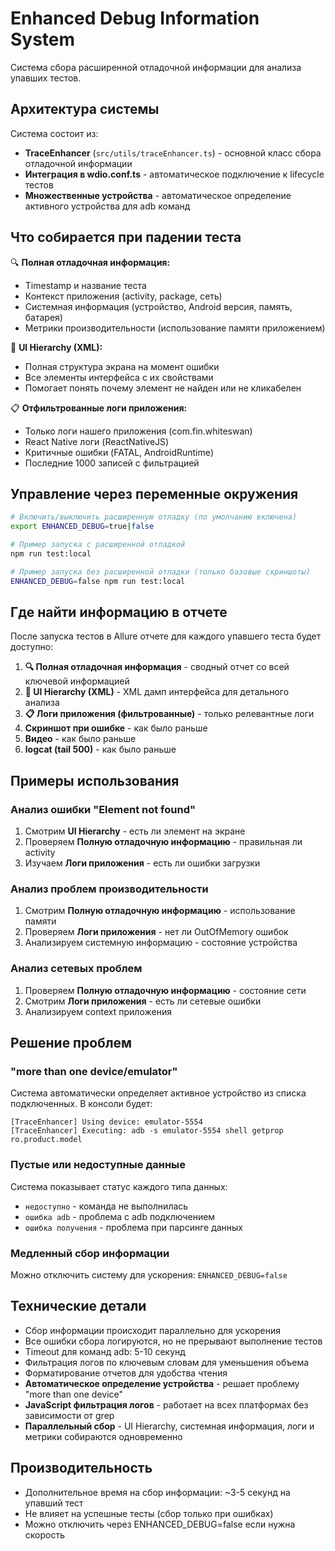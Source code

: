 # Enhanced Debug Information System

Система сбора расширенной отладочной информации для анализа упавших тестов.

## Архитектура системы

Система состоит из:

- **TraceEnhancer** (`src/utils/traceEnhancer.ts`) - основной класс сбора отладочной информации
- **Интеграция в wdio.conf.ts** - автоматическое подключение к lifecycle тестов
- **Множественные устройства** - автоматическое определение активного устройства для adb команд

## Что собирается при падении теста

🔍 **Полная отладочная информация:**

- Timestamp и название теста
- Контекст приложения (activity, package, сеть)
- Системная информация (устройство, Android версия, память, батарея)
- Метрики производительности (использование памяти приложением)

📱 **UI Hierarchy (XML):**

- Полная структура экрана на момент ошибки
- Все элементы интерфейса с их свойствами
- Помогает понять почему элемент не найден или не кликабелен

📋 **Отфильтрованные логи приложения:**

- Только логи нашего приложения (com.fin.whiteswan)
- React Native логи (ReactNativeJS)
- Критичные ошибки (FATAL, AndroidRuntime)
- Последние 1000 записей с фильтрацией

## Управление через переменные окружения

```bash
# Включить/выключить расширенную отладку (по умолчанию включена)
export ENHANCED_DEBUG=true|false

# Пример запуска с расширенной отладкой
npm run test:local

# Пример запуска без расширенной отладки (только базовые скриншоты)
ENHANCED_DEBUG=false npm run test:local
```

## Где найти информацию в отчете

После запуска тестов в Allure отчете для каждого упавшего теста будет доступно:

1. **🔍 Полная отладочная информация** - сводный отчет со всей ключевой информацией
2. **📱 UI Hierarchy (XML)** - XML дамп интерфейса для детального анализа
3. **📋 Логи приложения (фильтрованные)** - только релевантные логи
4. **Скриншот при ошибке** - как было раньше
5. **Видео** - как было раньше
6. **logcat (tail 500)** - как было раньше

## Примеры использования

### Анализ ошибки "Element not found"

1. Смотрим **UI Hierarchy** - есть ли элемент на экране
2. Проверяем **Полную отладочную информацию** - правильная ли activity
3. Изучаем **Логи приложения** - есть ли ошибки загрузки

### Анализ проблем производительности

1. Смотрим **Полную отладочную информацию** - использование памяти
2. Проверяем **Логи приложения** - нет ли OutOfMemory ошибок
3. Анализируем системную информацию - состояние устройства

### Анализ сетевых проблем

1. Проверяем **Полную отладочную информацию** - состояние сети
2. Смотрим **Логи приложения** - есть ли сетевые ошибки
3. Анализируем context приложения

## Решение проблем

### "more than one device/emulator"

Система автоматически определяет активное устройство из списка подключенных. В консоли будет:

```
[TraceEnhancer] Using device: emulator-5554
[TraceEnhancer] Executing: adb -s emulator-5554 shell getprop ro.product.model
```

### Пустые или недоступные данные

Система показывает статус каждого типа данных:

- `недоступно` - команда не выполнилась
- `ошибка adb` - проблема с adb подключением
- `ошибка получения` - проблема при парсинге данных

### Медленный сбор информации

Можно отключить систему для ускорения: `ENHANCED_DEBUG=false`

## Технические детали

- Сбор информации происходит параллельно для ускорения
- Все ошибки сбора логируются, но не прерывают выполнение тестов
- Timeout для команд adb: 5-10 секунд
- Фильтрация логов по ключевым словам для уменьшения объема
- Форматирование отчетов для удобства чтения
- **Автоматическое определение устройства** - решает проблему "more than one device"
- **JavaScript фильтрация логов** - работает на всех платформах без зависимости от grep
- **Параллельный сбор** - UI Hierarchy, системная информация, логи и метрики собираются одновременно

## Производительность

- Дополнительное время на сбор информации: ~3-5 секунд на упавший тест
- Не влияет на успешные тесты (сбор только при ошибках)
- Можно отключить через ENHANCED_DEBUG=false если нужна скорость
